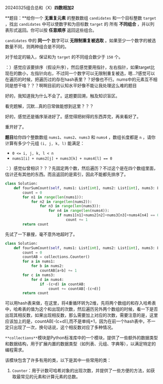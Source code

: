 20240325组合总和（X）**四数相加2**

**题目：**给你一个 **无重复元素** 的整数数组 `candidates` 和一个目标整数 `target` ，找出 `candidates` 中可以使数字和为目标数 `target` 的 所有 **不同组合** ，并以列表形式返回。你可以按 **任意顺序** 返回这些组合。

`candidates` 中的 **同一个** 数字可以 **无限制重复被选取** 。如果至少一个数字的被选数量不同，则两种组合是不同的。 

对于给定的输入，保证和为 `target` 的不同组合数少于 `150` 个。

：）感觉应该要排序（假设升序），然后感觉要用指针，左右指针，如果target比现在的数小，左指针向右，不过同一个数字可以无限制重复被选，嗯...?感觉可以在遍历的时候，把遍历过的存在hash表里？？好像也不行。nums中的元素互不相同是想干啥？？？啊啊目前的认知水平好像不能让我处理这么难的题目

好的，我知道我为什么不会了。这题要回溯，触及知识盲区。

看完题解，沉默...真的日常做能想到这里？？？

好的，感觉还是循序渐进好了。感觉得把树得的东西弄完，再来看好了。

重开好了。

**题目**给你四个整数数组 `nums1`、`nums2`、`nums3` 和 `nums4` ，数组长度都是 `n` ，请你计算有多少个元组 `(i, j, k, l)` 能满足：

- `0 <= i, j, k, l < n`
- `nums1[i] + nums2[j] + nums3[k] + nums4[l] == 0`

：）感觉似曾相识？？？先固定两个数，然后遍历？不过这个是在四个数组里面，估计还有其他的东西。而且返回的是索引，因此不能都先排序了。

```python
class Solution:
    def fourSumCount(self, nums1: List[int], nums2: List[int], nums3: List[int], nums4: List[int]) -> int:
        count = 0
        for n1 in range(len(nums1)):
            for n2 in range(len(nums2)):
                for n3 in range(len(nums3)):
                    for n4 in range(len(nums4)):
                        if nums1[n1]+nums2[n2]+nums3[n3]+nums4[n4] == 0:
                            count += 1
        return count
```

先试了一下暴搜，毫不意外地超时了。

```python
class Solution:
    def fourSumCount(self, nums1: List[int], nums2: List[int], nums3: List[int], nums4: List[int]) -> int:
        count = 0
        countAB = collections.Counter()
        for a in nums1:
            for b in nums2:
                countAB[a+b] += 1
        for c in nums3:
            for d in nums4:
                if -(c+d) in countAB:
                    count += countAB[-(c+d)]
        return count
```

可以用hash表来做，在这里，将4重循环转为2维，先将两个数组的和存入哈希表中，哈希表的值为这个和出现的次数，然后遍历另外两个数组的时候，看一下是否出现其相反数，如果出现相反数，那么需要加上对应的次数，需要注意的是，这里应该加上的是，countAB[-(c+d)],而不是单纯+1，因为在前一个hash表中，不一定只出现了一次，换句话说，这个相反数对应了多种情况。

`**collections**`模块是Python标准库中的一个模块，提供了一些额外的数据类型和数据结构，用于扩展内置的数据类型（如列表、元组、字典等），以满足特定的编程需求。

该模块包含了许多有用的类，以下是其中一些常用的类：

1. `Counter`：用于计数可哈希对象的出现次数，并提供了一些方便的方法，如获取最常见的元素和计算元素的总数。




